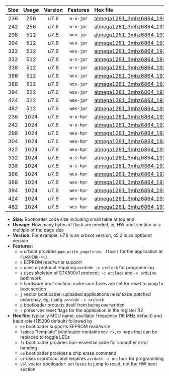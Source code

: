 |Size|Usage|Version|Features|Hex file|
|:-:|:-:|:-:|:-:|:--|
|236|256|u7.6|`w-u-jpr`|[atmega1281_3mhz6864_19200bps_ur_vbl.hex](https://raw.githubusercontent.com/stefanrueger/urboot/main//atmega1281_3mhz6864_19200bps_ur_vbl.hex)|
|242|256|u7.6|`w-u-jpr`|[atmega1281_3mhz6864_19200bps_lednop_ur_vbl.hex](https://raw.githubusercontent.com/stefanrueger/urboot/main//atmega1281_3mhz6864_19200bps_lednop_ur_vbl.hex)|
|298|512|u7.6|`weu-jpr`|[atmega1281_3mhz6864_19200bps_ee_ur_vbl.hex](https://raw.githubusercontent.com/stefanrueger/urboot/main//atmega1281_3mhz6864_19200bps_ee_ur_vbl.hex)|
|304|512|u7.6|`weu-jpr`|[atmega1281_3mhz6864_19200bps_ee_lednop_ur_vbl.hex](https://raw.githubusercontent.com/stefanrueger/urboot/main//atmega1281_3mhz6864_19200bps_ee_lednop_ur_vbl.hex)|
|322|512|u7.6|`weu-jpr`|[atmega1281_3mhz6864_19200bps_ee_lednop_fr_ur_vbl.hex](https://raw.githubusercontent.com/stefanrueger/urboot/main//atmega1281_3mhz6864_19200bps_ee_lednop_fr_ur_vbl.hex)|
|332|512|u7.6|`w-s-jpr`|[atmega1281_3mhz6864_19200bps_vbl.hex](https://raw.githubusercontent.com/stefanrueger/urboot/main//atmega1281_3mhz6864_19200bps_vbl.hex)|
|338|512|u7.6|`w-s-jpr`|[atmega1281_3mhz6864_19200bps_lednop_vbl.hex](https://raw.githubusercontent.com/stefanrueger/urboot/main//atmega1281_3mhz6864_19200bps_lednop_vbl.hex)|
|366|512|u7.6|`weu-jpr`|[atmega1281_3mhz6864_19200bps_ee_lednop_fr_ce_ur_vbl.hex](https://raw.githubusercontent.com/stefanrueger/urboot/main//atmega1281_3mhz6864_19200bps_ee_lednop_fr_ce_ur_vbl.hex)|
|388|512|u7.6|`wes-jpr`|[atmega1281_3mhz6864_19200bps_ee_vbl.hex](https://raw.githubusercontent.com/stefanrueger/urboot/main//atmega1281_3mhz6864_19200bps_ee_vbl.hex)|
|394|512|u7.6|`wes-jpr`|[atmega1281_3mhz6864_19200bps_ee_lednop_vbl.hex](https://raw.githubusercontent.com/stefanrueger/urboot/main//atmega1281_3mhz6864_19200bps_ee_lednop_vbl.hex)|
|424|512|u7.6|`wes-jpr`|[atmega1281_3mhz6864_19200bps_ee_lednop_fr_vbl.hex](https://raw.githubusercontent.com/stefanrueger/urboot/main//atmega1281_3mhz6864_19200bps_ee_lednop_fr_vbl.hex)|
|482|512|u7.6|`wes-jpr`|[atmega1281_3mhz6864_19200bps_ee_lednop_fr_ce_vbl.hex](https://raw.githubusercontent.com/stefanrueger/urboot/main//atmega1281_3mhz6864_19200bps_ee_lednop_fr_ce_vbl.hex)|
|236|1024|u7.6|`w-u-hpr`|[atmega1281_3mhz6864_19200bps_ur.hex](https://raw.githubusercontent.com/stefanrueger/urboot/main//atmega1281_3mhz6864_19200bps_ur.hex)|
|242|1024|u7.6|`w-u-hpr`|[atmega1281_3mhz6864_19200bps_lednop_ur.hex](https://raw.githubusercontent.com/stefanrueger/urboot/main//atmega1281_3mhz6864_19200bps_lednop_ur.hex)|
|298|1024|u7.6|`weu-hpr`|[atmega1281_3mhz6864_19200bps_ee_ur.hex](https://raw.githubusercontent.com/stefanrueger/urboot/main//atmega1281_3mhz6864_19200bps_ee_ur.hex)|
|304|1024|u7.6|`weu-hpr`|[atmega1281_3mhz6864_19200bps_ee_lednop_ur.hex](https://raw.githubusercontent.com/stefanrueger/urboot/main//atmega1281_3mhz6864_19200bps_ee_lednop_ur.hex)|
|322|1024|u7.6|`weu-hpr`|[atmega1281_3mhz6864_19200bps_ee_lednop_fr_ur.hex](https://raw.githubusercontent.com/stefanrueger/urboot/main//atmega1281_3mhz6864_19200bps_ee_lednop_fr_ur.hex)|
|332|1024|u7.6|`w-s-hpr`|[atmega1281_3mhz6864_19200bps.hex](https://raw.githubusercontent.com/stefanrueger/urboot/main//atmega1281_3mhz6864_19200bps.hex)|
|338|1024|u7.6|`w-s-hpr`|[atmega1281_3mhz6864_19200bps_lednop.hex](https://raw.githubusercontent.com/stefanrueger/urboot/main//atmega1281_3mhz6864_19200bps_lednop.hex)|
|366|1024|u7.6|`weu-hpr`|[atmega1281_3mhz6864_19200bps_ee_lednop_fr_ce_ur.hex](https://raw.githubusercontent.com/stefanrueger/urboot/main//atmega1281_3mhz6864_19200bps_ee_lednop_fr_ce_ur.hex)|
|388|1024|u7.6|`wes-hpr`|[atmega1281_3mhz6864_19200bps_ee.hex](https://raw.githubusercontent.com/stefanrueger/urboot/main//atmega1281_3mhz6864_19200bps_ee.hex)|
|394|1024|u7.6|`wes-hpr`|[atmega1281_3mhz6864_19200bps_ee_lednop.hex](https://raw.githubusercontent.com/stefanrueger/urboot/main//atmega1281_3mhz6864_19200bps_ee_lednop.hex)|
|424|1024|u7.6|`wes-hpr`|[atmega1281_3mhz6864_19200bps_ee_lednop_fr.hex](https://raw.githubusercontent.com/stefanrueger/urboot/main//atmega1281_3mhz6864_19200bps_ee_lednop_fr.hex)|
|482|1024|u7.6|`wes-hpr`|[atmega1281_3mhz6864_19200bps_ee_lednop_fr_ce.hex](https://raw.githubusercontent.com/stefanrueger/urboot/main//atmega1281_3mhz6864_19200bps_ee_lednop_fr_ce.hex)|

- **Size:** Bootloader code size including small table at top end
- **Useage:** How many bytes of flash are needed, ie, HW boot section or a multiple of the page size
- **Version:** For example, u7.6 is an urboot version, o5.2 is an optiboot version
- **Features:**
  + `w` urboot provides `pgm_write_page(sram, flash)` for the application at `FLASHEND-4+1`
  + `e` EEPROM read/write support
  + `u` uses urprotocol requiring `avrdude -c urclock` for programming
  + `s` uses skeleton of STK500v1 protocol; `-c urclock` and `-c arduino` both work
  + `h` hardware boot section: make sure fuses are set for reset to jump to boot section
  + `j` vector bootloader: uploaded applications *need to be patched externally*, eg, using `avrdude -c urclock`
  + `p` bootloader protects itself from being overwritten
  + `r` preserves reset flags for the application in the register R2
- **Hex file:** typically MCU name, oscillator frequency (16 MHz default) and baud rate (115200 default) followed by
  + `ee` bootloader supports EEPROM read/write
  + `lednop` "template" bootloader contains `mov rx,rx` nops that can be replaced to toggle LEDs
  + `fr` bootloader provides non-essential code for smoother error handing
  + `ce` bootloader provides a chip erase command
  + `ur` uses urprotocol and requires `avrdude -c urclock` for programming
  + `vbl` vector bootloader: set fuses to jump to reset, not the HW boot section
